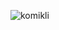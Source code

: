 ![komikli](https://user-images.githubusercontent.com/83116442/115955471-479cb480-a4ff-11eb-9dc6-3aabe569277c.jpeg)

